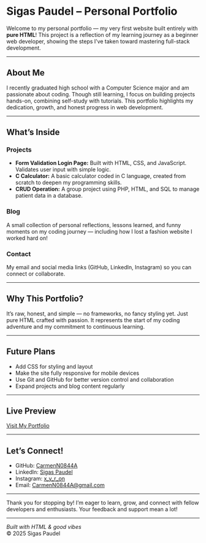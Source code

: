 # Sigas Paudel – Personal Portfolio

Welcome to my personal portfolio — my very first website built entirely with **pure HTML**! This project is a reflection of my learning journey as a beginner web developer, showing the steps I’ve taken toward mastering full-stack development.

---

## About Me

I recently graduated high school with a Computer Science major and am passionate about coding. Though still learning, I focus on building projects hands-on, combining self-study with tutorials. This portfolio highlights my dedication, growth, and honest progress in web development.

---

## What’s Inside

### Projects
- **Form Validation Login Page:** Built with HTML, CSS, and JavaScript. Validates user input with simple logic.
- **C Calculator:** A basic calculator coded in C language, created from scratch to deepen my programming skills.
- **CRUD Operation:** A group project using PHP, HTML, and SQL to manage patient data in a database.

### Blog
A small collection of personal reflections, lessons learned, and funny moments on my coding journey — including how I lost a fashion website I worked hard on!

### Contact
My email and social media links (GitHub, LinkedIn, Instagram) so you can connect or collaborate.

---

## Why This Portfolio?

It’s raw, honest, and simple — no frameworks, no fancy styling yet. Just pure HTML crafted with passion. It represents the start of my coding adventure and my commitment to continuous learning.

---

## Future Plans

- Add CSS for styling and layout  
- Make the site fully responsive for mobile devices  
- Use Git and GitHub for better version control and collaboration  
- Expand projects and blog content regularly  

---

## Live Preview

[Visit My Portfolio](https://yourusername.github.io/sigas-portfolio)

---

## Let’s Connect!

- GitHub: [CarmenN0844A](https://github.com/CarmenN0844A)  
- LinkedIn: [Sigas Paudel](https://www.linkedin.com/in/sigas-paudel-ab0646339/)  
- Instagram: [x_y_r_on](https://www.instagram.com/x_y_r_on/)  
- Email: CarmenN0844A@gmail.com

---

Thank you for stopping by! I’m eager to learn, grow, and connect with fellow developers and enthusiasts. Your feedback and support mean a lot!

---

*Built with HTML & good vibes*  
© 2025 Sigas Paudel
